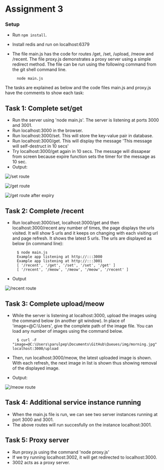 Assignment 3
=========================

### Setup

* Run `npm install`.
* Install redis and run on localhost:6379
* The file main.js has the code for routes /get, /set, /upload, /meow and /recent. The file proxy.js demonstrates a proxy      server using a simple redirect method. The file can be run using the following command from the git shell command line.

        node main.js

The tasks are explained as below and the code files main.js and proxy.js have the comments to show each task:

## Task 1: Complete set/get

* Run the server using 'node main.js'. The server is listening at ports 3000 and 3001.
* Run localhost:3000 in the browser. 
* Run localhost:3000/set. This will store the key-value pair in database.
* Run localhost:3000/get. This will display the message 'This message will self-destruct in 10 secs'
* Try localhost:3000/get again in 10 secs. The message will dissapear from screen because expire function sets the timer for   the message as 10 sec.
* Output:

![/set route]()


![/get route]()


![/get route after expiry]()



## Task 2: Complete /recent

* Run localhost:3000/set, localhost:3000/get and then localhost:3000/recent any number of times, the page displays the urls    visited. It will show 5 urls and it keeps on changing with each visiting url and page refresh. It shows the latest 5 urls.   The urls are displayed as below (in command line):

        $ node main.js
        Example app listening at http://:::3000
        Example app listening at http://:::3001
        [ '/recent', '/get', '/set', '/set', '/get' ]
        [ '/recent', '/meow', '/meow', '/meow', '/recent' ]

* Output

![/recent route]()


## Task 3: Complete upload/meow

* While the server is listening at localhost:3000, upload the images using the command below (in another git window). In       place of 'image=@C:\Users', give the complete path of the image file. You can load any number of images using the command    below. 


        $ curl -F "image=@C:\Users\parulpep\Documents\GitHub\Queues/img/morning.jpg" localhost:3000/upload


* Then, run localhost:3000/meow, the latest uploaded image is shown. With each refresh, the next image in list is shown thus showing removal of the displayed image.
*  Output:

![/meow route]()

## Task 4: Additional service instance running

* When the main.js file is run, we can see two server instances running at port 3000 and 3001. 
* The above routes will run succesfully on the instance localhost:3001.

## Task 5: Proxy server

* Run proxy.js using the command 'node proxy.js'
* If we try running localhost:3002, it will get redirected to localhost:3000.
* 3002 acts as a proxy server. 
